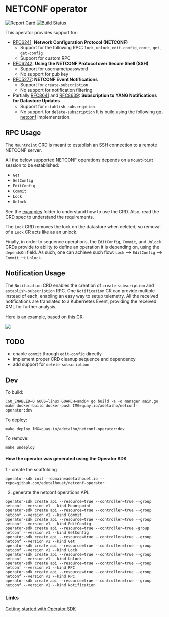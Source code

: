 # NETCONF operator

[![Report Card](https://goreportcard.com/badge/github.com/adetalhouet/netconf-operator)](https://goreportcard.com/report/github.com/adetalhouet/netconf-operator)
[![Build Status](https://travis-ci.org/adetalhouet/netconf-operator.png)](https://travis-ci.org/adetalhouet/netconf-operator)


This operator provides support for:
- [RFC6241](http://tools.ietf.org/html/rfc6241): **Network Configuration Protocol (NETCONF)**
    - Support for the following RPC: `lock`, `unlock`, `edit-config`, `comit`, `get`, `get-config`
    - Support for custom RPC
- [RFC6242](http://tools.ietf.org/html/rfc6242): **Using the NETCONF Protocol over Secure Shell (SSH)**
    - Support for username/password
    - No support for pub key 
- [RFC5277](https://datatracker.ietf.org/doc/html/rfc5277): **NETCONF Event Notifications**
    - Support for `create-subscription`
    - No support for notification filtering
- Partially [RFC8641](https://datatracker.ietf.org/doc/html/rfc8641) and [RFC8639](https://datatracker.ietf.org/doc/html/rfc8639): **Subscription to YANG Notifications for Datastore Updates**
    - Support for `establish-subscription`
    - No support for `delete-subscription`
It is build using the following [go-netconf](https://github.com/adetalhouet/go-netconf) implementation.

## RPC Usage

The `MountPoint` CRD is meant to establish an SSH connection to a remote NETCONF server.

All the below supported NETCONF operations depends on a `MountPoint` session to be established:
- `Get`
- `GetConfig`
- `EditConfig`
- `Commit`
- `Lock`
- `Unlock`

See the [examples](https://github.com/adetalhouet/netconf-operator/tree/main/examples) folder to understand how to use the CRD. Also, read the CRD spec to understand the requirements.

The `Lock` CRD removes the lock on the datastore when deleted; so removal of a `Lock` CR acts like as an unlock.

Finally, in order to sequence operations, the `EditConfig`, `Commit`, and `Unlock` CRDs provide to ability to define an operation it is depending on, using the `dependsOn` field. As such, one can achieve such flow: `Lock` --> `EditConfig` --> `Commit` --> `Unlock`.

## Notification Usage

The `Notification` CRD enables the creation of `create-subscription` and `establish-subscription` RPC. One `Notification` CR can provide multiple instead of each, enabling an easy way to setup telemetry. All the received notifications are translated to a Kubernetes Event, providing the received XML for further analysis.

Here is an example, based on [this CR:](https://github.com/adetalhouet/netconf-operator/blob/main/examples/notifications/create-subscriptions.yaml)

![](https://raw.githubusercontent.com/adetalhouet/netconf-operator/main/docs/netconf-notification-example.png)

## TODO
- enable `commit` through `edit-config` directly
- implement proper CRD cleanup sequence and dependency
- add support for `delete-subscription`

## Dev

To build:
~~~
CGO_ENABLED=0 GOOS=linux GOARCH=amd64 go build -a -o manager main.go
make docker-build docker-push IMG=quay.io/adetalho/netconf-operator:dev
~~~

To deploy:
~~~
make deploy IMG=quay.io/adetalho/netconf-operator:dev
~~~

To remove:
~~~
make undeploy
~~~

#### How the operator was generated using the Operator SDK

1 - create the scaffolding
~~~
operator-sdk init --domain=adetalhouet.io --repo=github.com/adetalhouet/netconf-operator
~~~
2. generate the netconf operations API.
~~~
operator-sdk create api --resource=true --controller=true --group netconf --version v1 --kind Mountpoint
operator-sdk create api --resource=true --controller=true --group netconf --version v1 --kind Commit
operator-sdk create api --resource=true --controller=true --group netconf --version v1 --kind EditConfig
operator-sdk create api --resource=true --controller=true -group netconf --version v1 --kind GetConfig
operator-sdk create api --resource=true --controller=true --group netconf --version v1 --kind Get
operator-sdk create api --resource=true --controller=true --group netconf --version v1 --kind Lock
operator-sdk create api --resource=true --controller=true --group netconf --version v1 --kind Unlock
operator-sdk create api --resource=true --controller=true --group netconf --version v1 --kind RPC
operator-sdk create api --resource=true --controller=true --group netconf --version v1 --kind RPC
operator-sdk create api --resource=true --controller=true --group netconf --version v1 --kind Notification
~~~


### Links

[Getting started with Operator SDK](https://docs.openshift.com/container-platform/4.8/operators/operator_sdk/golang/osdk-golang-quickstart.html)
